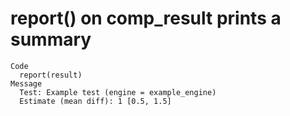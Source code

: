 # report() on comp_result prints a summary

    Code
      report(result)
    Message
      Test: Example test (engine = example_engine)
      Estimate (mean diff): 1 [0.5, 1.5]

